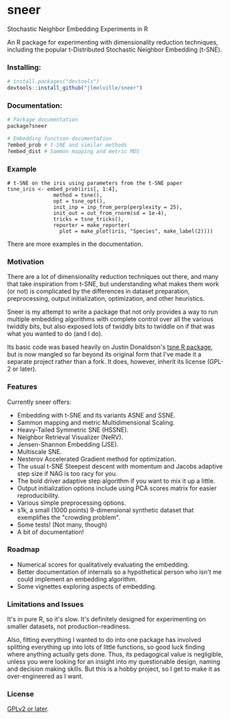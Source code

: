 # sneer
Stochastic Neighbor Embedding Experiments in R

An R package for experimenting with dimensionality reduction techniques, 
including the popular t-Distributed Stochastic Neighbor Embedding (t-SNE).

### Installing:
```R
# install.packages("devtools")
devtools::install_github("jlmelville/sneer")
```

### Documentation:
```R
# Package documentation
package?sneer

# Embedding function documentation
?embed_prob # t-SNE and similar methods
?embed_dist # Sammon mapping and metric MDS
```

### Example
```
# t-SNE on the iris using parameters from the t-SNE paper
tsne_iris <- embed_prob(iris[, 1:4],
               method = tsne(),
               opt = tsne_opt(),
               init_inp = inp_from_perp(perplexity = 25),
               init_out = out_from_rnorm(sd = 1e-4),
               tricks = tsne_tricks(),
               reporter = make_reporter(
                 plot = make_plot(iris, "Species", make_label(2))))
```
There are more examples in the documentation.

### Motivation

There are a lot of dimensionality reduction techniques out there, and many that 
take inspiration from t-SNE, but understanding what makes them work (or not) is 
complicated by the differences in dataset preparation, preprocessing, output 
initialization, optimization, and other heuristics. 

Sneer is my attempt to write a package that not only provides a way to run 
multiple embedding algorithms with complete control over all the various 
twiddly bits, but also exposed lots of twiddly bits to twiddle on if that was 
what you wanted to do (and I do).

Its basic code was based heavily on Justin Donaldson's 
[tsne R package](https://github.com/cran/tsne), but is now mangled so far 
beyond its original form that I've made it a separate project rather than a 
fork. It does, however, inherit its license (GPL-2 or later).

### Features

Currently sneer offers:

* Embedding with t-SNE and its variants ASNE and SSNE.
* Sammon mapping and metric Multidimensional Scaling.
* Heavy-Tailed Symmetric SNE (HSSNE).
* Neighbor Retrieval Visualizer (NeRV).
* Jensen-Shannon Embedding (JSE).
* Multiscale SNE.
* Nesterov Accelerated Gradient method for optimization.
* The usual t-SNE Steepest descent with momentum and Jacobs adaptive step size
if NAG is too racy for you.
* The bold driver adaptive step algorithm if you want to mix it up a little.
* Output initialization options include using PCA scores matrix for easier
reproducibility.
* Various simple preprocessing options.
* s1k, a small (1000 points) 9-dimensional synthetic dataset that exemplifies
the "crowding problem".
* Some tests! (Not many, though)
* A bit of documentation!

### Roadmap
* Numerical scores for qualitatively evaluating the embedding.
* Better documentation of internals so a hypothetical person who isn't me
could implement an embedding algorithm.
* Some vignettes exploring aspects of embedding.

### Limitations and Issues
It's in pure R, so it's slow. It's definitely designed for experimenting on 
smaller datasets, not production-readiness.

Also, fitting everything I wanted to do into one package has involved 
splitting everything up into lots of little functions, so good luck finding 
where anything actually gets done. Thus, its pedagogical value is negligible, 
unless you were looking for an insight into my questionable design, naming and 
decision making skills. But this is a hobby project, so I get to make it as 
over-engineered as I want.

### License
[GPLv2 or later](https://www.gnu.org/licenses/gpl-2.0.txt).

